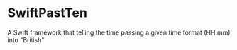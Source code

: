 # SwiftPastTen

A Swift framework that telling the time passing a given time format (HH:mm) into "British"
